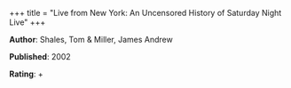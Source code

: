 +++
title = "Live from New York: An Uncensored History of Saturday Night Live"
+++



**Author**: Shales, Tom & Miller, James Andrew

**Published**: 2002

**Rating**: +